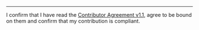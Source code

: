

______________________________________
I confirm that I have read the [Contributor Agreement v1.1](https://github.com/tegonal/scripts/blob/v3.0.1/.github/Contributor%20Agreement.txt), agree to be bound on them and confirm that my contribution is compliant.
